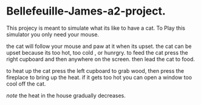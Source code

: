 # Bellefeuille-James-a2-project.
This projecy is meant to simulate what its like to have a cat.
To Play this simulator you only need your mouse.

the cat will follow your mouse and paw at it when its upset. the cat can be upset because its too hot, too cold , or hunrgry. to feed the cat press the right cupboard and then anywhere on the screen. then lead the cat to food.

to heat up the cat press the left cupboard to grab wood, then press the fireplace to bring up the heat. if it gets too hot you can open a window too cool off the cat.

*note* the heat in the house gradually decreases.
